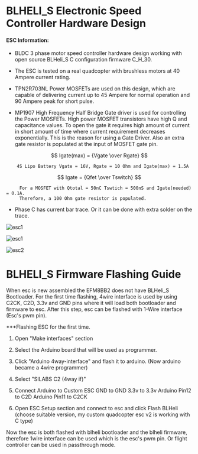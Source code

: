# BLHELI_S Electronic Speed Controller Hardware Design

#### ESC Information:

 * BLDC 3 phase motor speed controller hardware design working with open source BLHeli_S C configuration firmware C_H_30.

 * The ESC is tested on a real quadcopter with brushless motors at 40 Ampere current rating. 
 
 * TPN2R703NL Power MOSFETs are used on this design, which are capable of delivering current up to 45 Ampere for normal operation and 90 Ampere peak for short pulse.
 
 * MP1907 High Frequency Half Bridge Gate driver is used for controlling the Power MOSFETs. High power MOSFET transistors have high Q and capacitance values. To open the gate it requires high amount of current in short amount of time where current requirement decreases exponentially. This is the reason for using a Gate Driver. Also an extra gate resistor is populated at the input of MOSFET gate pin.
 
 $$ Igate(max) = {Vgate \over Rgate} $$

        4S Lipo Battery Vgate = 16V, Rgate = 10 Ohm and Igate(max) = 1.5A
 
 $$ Igate = {Qfet \over Tswitch} $$
 
         For a MOSFET with Qtotal = 50nC Tswtich = 500nS and Igate(needed) = 0.1A.
         Therefore, a 100 Ohm gate resistor is populated.

 * Phase C has current bar trace. Or it can be done with extra solder on the trace.

![esc1](https://user-images.githubusercontent.com/61315249/103273741-14269f00-49d1-11eb-8cd9-0c20945b51e4.png)

![esc1](https://user-images.githubusercontent.com/61315249/82239872-240dd900-9942-11ea-98cc-d76186299321.png)

![esc2](https://user-images.githubusercontent.com/61315249/82239863-2112e880-9942-11ea-8ac3-22ef7c3397df.png)

# BLHELI_S Firmware Flashing Guide

When esc is new assembled the EFM8BB2 does not have BLHeli_S Bootloader.
For the first time flashing, 4wire interface is used by using C2CK, C2D, 3.3v and GND pins where it will load both bootloader and firmware to esc.
After this step, esc can be flashed with 1-Wire interface (Esc's pwm pin).

***Flashing ESC for the first time.

1. Open "Make interfaces" section
2. Select the Arduino board that will be used as programmer.
3. Click "Arduino 4way-interface" and flash it to arduino.
   (Now arduino became a 4wire programmer)

4. Select "SILABS C2 (4way if)"
5. Connect Arduino to Custom ESC
       GND to GND 
       3.3v to 3.3v
       Arduino Pin12 to C2D 
       Arduino Pin11 to C2CK
6. Open ESC Setup section and connect to esc and click Flash BLHeli
   (choose suitable version, my custom quadcopter esc v2 is working with C type)

Now the esc is both flashed with blheli bootloader and the blheli firmware, 
therefore 1wire interface can be used which is the esc's pwm pin. 
Or flight controller can be used in passthrough mode.
